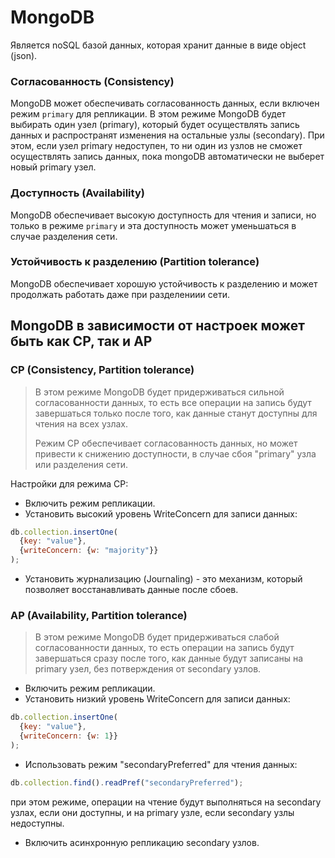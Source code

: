 # MongoDB

Является noSQL базой данных, которая хранит данные в виде object (json).

### Согласованность (Consistency)
MongoDB может обеспечивать согласованность данных, если включен режим `primary` для репликации.
В этом режиме MongoDB будет выбирать один узел (primary), который будет осуществлять запись данных 
и распространят изменения на остальные узлы (secondary). При этом, если узел primary недоступен,
то ни один из узлов не сможет осуществлять запись данных, пока mongoDB 
автоматически не выберет новый primary узел. 

### Доступность (Availability)
MongoDB обеспечивает высокую доступность для чтения и записи, но только в режиме `primary` 
и эта доступность может уменьшаться в случае разделения сети. 

### Устойчивость к разделению (Partition tolerance)
MongoDB обеспечивает хорошую устойчивость к разделению и может продолжать работать 
даже при разделениии сети. 

## MongoDB в зависимости от настроек может быть как CP, так и AP

### CP (Consistency, Partition tolerance) 
> В этом режиме MongoDB будет придерживаться сильной согласованности данных, то есть 
> все операции на запись будут завершаться только после того, как данные станут доступны 
> для чтения на всех узлах. 
> 
> Режим CP обеспечивает согласованность данных, но может привести к снижению доступности, 
> в случае сбоя "primary" узла или разделения сети. 

Настройки для режима CP:
* Включить режим репликации. 
* Установить высокий уровень WriteConcern для записи данных:

```javascript
db.collection.insertOne(
  {key: "value"},
  {writeConcern: {w: "majority"}}
);
```
* Установить журнализацию (Journaling) - это механизм, который позволяет восстанавливать
данные после сбоев.

### AP (Availability, Partition tolerance)
> В этом режиме MongoDB будет придерживаться слабой согласованности данных, то есть
> операции на запись будут завершаться сразу после того, как данные будут записаны
> на primary узел, без потверждения от secondary узлов.

* Включить режим репликации.
* Установить низкий уровень WriteConcern для записи данных:

```javascript
db.collection.insertOne(
  {key: "value"},
  {writeConcern: {w: 1}}
);
```

* Использовать режим "secondaryPreferred" для чтения данных:
```javascript
db.collection.find().readPref("secondaryPreferred");
```
при этом режиме, операции на чтение будут выполняться на secondary узлах, 
если они доступны, и на primary узле, если secondary узлы недоступны.

* Включить асинхронную репликацию secondary узлов. 
